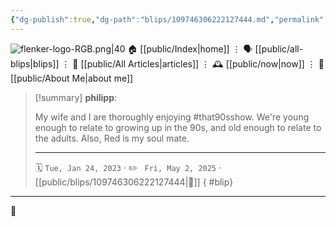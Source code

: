 ```yaml
---
{"dg-publish":true,"dg-path":"blips/109746306222127444.md","permalink":"/blips/109746306222127444/","title":"philipp on mastodon @ 2023-01-24"}
---
```



<div class="transclusion internal-embed is-loaded"><div class="markdown-embed">




![flenker-logo-RGB.png|40](/img/user/attachments/flenker-logo-RGB.png)
🏠 [[public/Index\|home]]  ⋮ 🗣️ [[public/all-blips\|blips]] ⋮  📝 [[public/All Articles\|articles]]  ⋮ 🕰️ [[public/now\|now]] ⋮ 🪪 [[public/About Me\|about me]]


</div></div>


> [!summary] **philipp**:
>
> My wife and I are thoroughly enjoying #that90sshow. We're young enough to relate to growing up in the 90s, and old enough to relate to the adults.
> Also, Red is my soul mate.
> - - -
>
> 🗓️ <code>Tue, Jan 24, 2023</code>  · ✏️ <code> Fri, May 2, 2025</code>  · [[public/blips/109746306222127444\|🔗]]
{ #blip}


- - -

 👾
